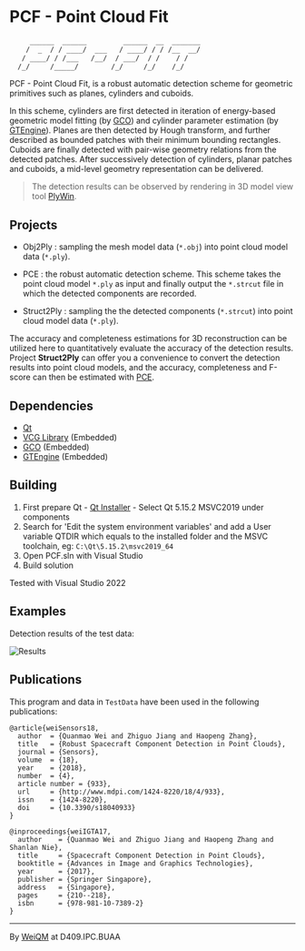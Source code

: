# PCF - Point Cloud Fit

```txt
     ______  ______         ______  __  _______
    /  _  / / ____/  ___   / ____/ / / /__  __/
   / ____/ / /___   /__/  / ___/  / /    / /
  /_/     /_____/        /_/     /_/    /_/
```

PCF - Point Cloud Fit, is a robust automatic detection scheme for geometric primitives such as planes, cylinders and cuboids.

In this scheme, cylinders are first detected in iteration of energy-based geometric model fitting (by [GCO](http://vision.csd.uwo.ca/code/)) and cylinder parameter estimation (by [GTEngine](https://www.geometrictools.com/Downloads/Downloads.html)). Planes are then detected by Hough transform, and further described as bounded patches with their minimum bounding rectangles. Cuboids are finally detected with pair-wise geometry relations from the detected patches. After successively detection of cylinders, planar patches and cuboids, a mid-level geometry representation can be delivered.

> The detection results can be observed by rendering in 3D model view tool [PlyWin](https://github.com/weiquanmao/PlyWin).

## Projects

+ Obj2Ply : sampling the mesh model data (`*.obj`) into point cloud model data (`*.ply`).

+ PCE : the robust automatic detection scheme. This scheme takes the point cloud model `*.ply` as input and finally output the `*.strcut` file in which the detected components are recorded.

+ Struct2Ply : sampling the the detected components (`*.strcut`) into point cloud model data (`*.ply`).


The accuracy and completeness estimations for 3D reconstruction can be utilized here to quantitatively evaluate the accuracy of the detection results. Project **Struct2Ply** can offer you a convenience to convert the detection results into point cloud models, and the accuracy, completeness and F-score can then be estimated with [PCE](https://github.com/weiquanmao/PCE).

## Dependencies

+ [Qt](www.qt.io/download/)
+ [VCG Library](http://vcg.isti.cnr.it/vcglib/) (Embedded)
+ [GCO](http://vision.csd.uwo.ca/code/) (Embedded)
+ [GTEngine](https://www.geometrictools.com/Downloads/Downloads.html) (Embedded)

## Building

1. First prepare Qt - [Qt Installer](https://www.qt.io/download-qt-installer) - Select Qt 5.15.2 MSVC2019 under components
2. Search for 'Edit the system environment variables' and add a User variable QTDIR which equals to the installed folder and the MSVC toolchain, eg: `C:\Qt\5.15.2\msvc2019_64`
3. Open PCF.sln with Visual Studio
4. Build solution

Tested with Visual Studio 2022

## Examples

Detection results of the test data:

![Results](https://github.com/weiquanmao/PCF/blob/master/TestData/Result.jpg)

## Publications

This program and data in `TestData` have been used in the following publications:

```
@article{weiSensors18,
  author  = {Quanmao Wei and Zhiguo Jiang and Haopeng Zhang},
  title   = {Robust Spacecraft Component Detection in Point Clouds},
  journal = {Sensors},
  volume  = {18},
  year    = {2018},
  number  = {4},
  article number = {933},
  url     = {http://www.mdpi.com/1424-8220/18/4/933},
  issn    = {1424-8220},
  doi     = {10.3390/s18040933}
}
```
```
@inproceedings{weiIGTA17,
  author    = {Quanmao Wei and Zhiguo Jiang and Haopeng Zhang and Shanlan Nie},
  title     = {Spacecraft Component Detection in Point Clouds},
  booktitle = {Advances in Image and Graphics Technologies},
  year      = {2017},
  publisher = {Springer Singapore},
  address   = {Singapore},
  pages     = {210--218},
  isbn      = {978-981-10-7389-2}
}
```

---
By [WeiQM](https://weiquanmao.github.io) at D409.IPC.BUAA
